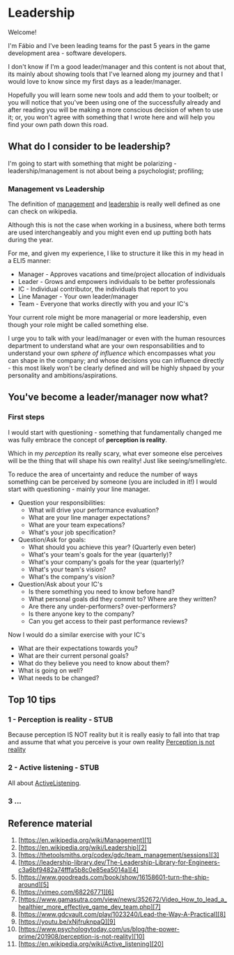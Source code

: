 # Leadership

Welcome!

I'm Fábio and I've been leading teams for the past 5 years in the game development area - software developers.

I don't know if I'm a good leader/manager and this content is not about that, its mainly about showing tools that I've learned along my journey and that I would love to know since my first days as a leader/manager.

Hopefully you will learn some new tools and add them to your toolbelt; or you will notice that you've been using one of the successfully already and after reading you will be making a more conscious decision of when to use it; or, you won't agree with something that I wrote here and will help you find your own path down this road.

## What do I consider to be leadership?

I'm going to start with something that might be polarizing - leadership/management is not about being a psychologist; profiling; 

### Management vs Leadership

The definition of [management][1] and [leadership][2] is really well defined as one can check on wikipedia.

Although this is not the case when working in a business, where both terms are used interchangeably and you might even end up putting both hats during the year.

For me, and given my experience, I like to structure it like this in my head in a ELI5 manner:

- Manager - Approves vacations and time/project allocation of individuals
- Leader - Grows and empowers individuals to be better professionals
- IC - Individual contributor, the individuals that report to you
- Line Manager - Your own leader/manager
- Team - Everyone that works directly with you and your IC's

Your current role might be more managerial or more leadership, even though your role might be called something else. 

I urge you to talk with your lead/manager or even with the human resources department to understand what are your own responsabilities and to understand your own _sphere of influence_ which encompasses what _you_ can shape in the company; and whose decisions you can influence directly - this most likely won't be clearly defined and will be highly shpaed by your personality and ambitions/aspirations.

## You've become a leader/manager now what?

### First steps

I would start with questioning - something that fundamentally changed me was fully embrace the concept of **perception is reality**.

Which in my _perception_ its really scary, what ever someone else perceives will be the thing that will shape his own reality! Just like seeing/smelling/etc.

To reduce the area of uncertainty and reduce the number of ways something can be perceived by someone (you are included in it!) I would start with questioning - mainly your line manager.

- Question your responsibilities:
  - What will drive your performance evaluation?
  - What are your line manager expectations?
  - What are your team expecations?
  - What's your job specification?
- Question/Ask for goals:
  - What should you achieve this year? (Quarterly even beter)
  - What's your team's goals for the year (quarterly)?
  - What's your company's goals for the year (quarterly)?
  - What's your team's vision?
  - What's the company's vision?
- Question/Ask about your IC's
  - Is there something you need to know before hand?
  - What personal goals did they commit to? Where are they written?
  - Are there any under-performers? over-performers?
  - Is there anyone key to the company?
  - Can you get access to their past performance reviews?

Now I would do a similar exercise with your IC's

- What are their expectations towards you?
- What are their current personal goals?
- What do they believe you need to know about them?
- What is going on well? 
- What needs to be changed?

## Top 10 tips

### 1 - Perception is reality - STUB

Because perception IS NOT reality but it is really easiy to fall into that trap and assume that what you perceive is your own reality [Perception is not reality][10]

### 2 - Active listening - STUB

All about [ActiveListening][20].

### 3 ...

## Reference material

1. [https://en.wikipedia.org/wiki/Management][1]
2. [https://en.wikipedia.org/wiki/Leadership][2]
3. [https://thetoolsmiths.org/codex/gdc/team_management/sessions][3]
4. [https://leadership-library.dev/The-Leadership-Library-for-Engineers-c3a6bf9482a74fffa5b8c0e85ea5014a][4]
5. [https://www.goodreads.com/book/show/16158601-turn-the-ship-around][5]
6. [https://vimeo.com/68226771][6]
7. [https://www.gamasutra.com/view/news/352672/Video_How_to_lead_a_healthier_more_effective_game_dev_team.php][7]
8. [https://www.gdcvault.com/play/1023240/Lead-the-Way-A-Practical][8]
9. [https://youtu.be/xNjfruknpaQ][9]
10. [https://www.psychologytoday.com/us/blog/the-power-prime/201908/perception-is-not-reality][10]
11. [https://en.wikipedia.org/wiki/Active_listening][20]

[1]: https://en.wikipedia.org/wiki/Management
[2]: https://en.wikipedia.org/wiki/Leadership
[3]: https://thetoolsmiths.org/codex/gdc/team_management/sessions
[4]: https://leadership-library.dev/The-Leadership-Library-for-Engineers-c3a6bf9482a74fffa5b8c0e85ea5014a
[5]: https://www.goodreads.com/book/show/16158601-turn-the-ship-around
[6]: https://vimeo.com/68226771
[7]: https://www.gamasutra.com/view/news/352672/Video_How_to_lead_a_healthier_more_effective_game_dev_team.php
[8]: https://www.gdcvault.com/play/1023240/Lead-the-Way-A-Practical
[9]: https://youtu.be/xNjfruknpaQ
[10]: https://www.psychologytoday.com/us/blog/the-power-prime/201908/perception-is-not-reality
[20]: https://en.wikipedia.org/wiki/Active_listening

